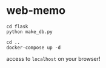 # web-memo

```
cd flask
python make_db.py

cd ..
docker-compose up -d
```

access to `localhost` on your browser!
